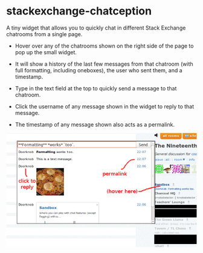 # stackexchange-chatception

A tiny widget that allows you to quickly chat in different Stack Exchange chatrooms from a single page.

- Hover over any of the chatrooms shown on the right side of the page to pop up the small widget.

- It will show a history of the last few messages from that chatroom (with full formatting, including oneboxes), the user who sent them, and a timestamp.

- Type in the text field at the top to quickly send a message to that chatroom.

- Click the username of any message shown in the widget to reply to that message.

- The timestamp of any message shown also acts as a permalink.

![screenshot](screenshot.png)
